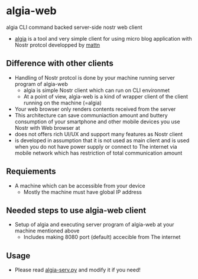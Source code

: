 # algia-web
algia CLI command backed server-side nostr web client

- [algia](https://github.com/mattn/algia) is a tool and very simple client for using micro blog application with Nostr protcol developped by [mattn](https://github.com/mattn)

## Difference with other clients
- Handling of Nostr protcol is done by your machine running server program of algia-web
  - algia is simple Nostr client which can run on CLI environmet
  - At a point of view, algia-web is a kind of wrapper client of the client running on the machine (=algia)
- Your web browser only renders contents received from the server
- This architecture can save communiaction amount and buttery consumption of your smartphone and other mobile devices you use Nostr with Web browser at
- does not offers rich UI/UX and support many features as Nostr client
- is developed in assumption that it is not used as main client and is used when you do not have power supply or connect to The internet via mobile network which has restriction of total communication amount

## Requiements 
- A machine which can be accessible from your device
  - Mostly the machine must have global IP address

## Needed steps to use algia-web client
- Setup of algia and executing server program of algia-web at your machine mentioned above
  - Includes making 8080 port (default) accecible from The internet

## Usage
- Please read [algia-serv.py](https://github.com/ryogrid/algia-web/blob/main/algia-serv.py) and modify it if you need!
